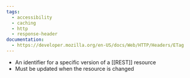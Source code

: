 ```yaml
---
tags:
  - accessibility
  - caching
  - http
  - response-header
documentation:
  - https://developer.mozilla.org/en-US/docs/Web/HTTP/Headers/ETag
---
```

- An identifier for a specific version of a [[REST]] resource
- Must be updated when the resource is changed